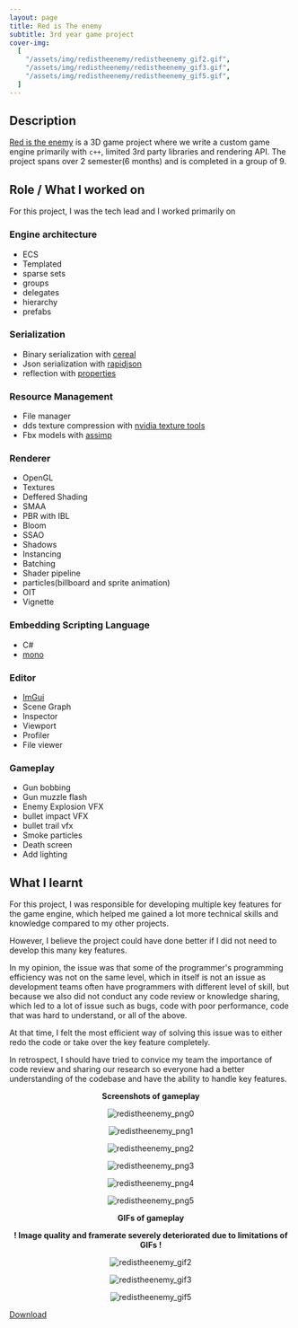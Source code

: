 ```yaml
---
layout: page
title: Red is The enemy
subtitle: 3rd year game project
cover-img:
  [
    "/assets/img/redistheenemy/redistheenemy_gif2.gif",
    "/assets/img/redistheenemy/redistheenemy_gif3.gif",
    "/assets/img/redistheenemy/redistheenemy_gif5.gif",
  ]
---
```


## Description

[Red is the enemy](https://games.digipen.edu/games/red-is-the-enemy) is a 3D game project where we write a custom game engine primarily with `c++`, limited 3rd party libraries and rendering API. The project spans over 2 semester(6 months) and is completed in a group of 9.

## Role / What I worked on
For this project, I was the tech lead and I worked primarily on
 
### Engine architecture
- ECS
- Templated
- sparse sets
- groups
- delegates 
- hierarchy
- prefabs
 
### Serialization
- Binary serialization with [cereal](https://github.com/USCiLab/cereal)
- Json serialization with [rapidjson](https://github.com/Tencent/rapidjson) 
- reflection with [properties](https://gitlab.com/LIONant/properties)
 
### Resource Management
- File manager
- dds texture compression with [nvidia texture tools](https://developer.nvidia.com/nvidia-texture-tools-exporter) 
- Fbx models with [assimp](https://github.com/assimp/assimp)
 
### Renderer
- OpenGL
- Textures
- Deffered Shading
- SMAA
- PBR with IBL
- Bloom
- SSAO
- Shadows
- Instancing
- Batching
- Shader pipeline
- particles(billboard and sprite animation)
- OIT 
- Vignette
 
### Embedding Scripting Language
- C#
- [mono](https://www.mono-project.com/)
 
### Editor
- [ImGui](https://github.com/ocornut/imgui)
- Scene Graph
- Inspector
- Viewport
- Profiler
- File viewer

### Gameplay
- Gun bobbing
- Gun muzzle flash
- Enemy Explosion VFX
- bullet impact VFX
- bullet trail vfx
- Smoke particles
- Death screen
- Add lighting

## What I learnt

For this project, I was responsible for developing multiple key features for the game engine, which helped me gained a lot more technical skills and knowledge compared to my other projects.

However, I believe the project could have done better if I did not need to develop this many key features.

In my opinion, the issue was that some of the programmer's programming efficiency was not on the same level, which in itself is not an issue as development teams often have programmers with different level of skill, but because we also did not conduct any code review or knowledge sharing, which led to a lot of issue such as bugs, code with poor performance, code that was hard to understand, or all of the above.

At that time, I felt the most efficient way of solving this issue was to either redo the code or take over the key feature completely.

In retrospect, I should have tried to convice my team the importance of code review and sharing our research so everyone had a better understanding of the codebase and have the ability to handle key features.

<p align = "center">
 <b>Screenshots of gameplay</b>
</p>
<p align = "center">
  <img src = "/assets/img/redistheenemy/redistheenemy_0.PNG" alt = "redistheenemy_png0" />
</p>
<p align = "center">
  <img src = "/assets/img/redistheenemy/redistheenemy_1.PNG" alt = "redistheenemy_png1" />
</p>
<p align = "center">
  <img src = "/assets/img/redistheenemy/redistheenemy_2.PNG" alt = "redistheenemy_png2" />
</p>
<p align = "center">
  <img src = "/assets/img/redistheenemy/redistheenemy_3.PNG" alt = "redistheenemy_png3" />
</p>
<p align = "center">
  <img src = "/assets/img/redistheenemy/redistheenemy_4.PNG" alt = "redistheenemy_png4" />
</p>
<p align = "center">
  <img src = "/assets/img/redistheenemy/redistheenemy_5.PNG" alt = "redistheenemy_png5" />
</p>

<p align = "center">
 <b>GIFs of gameplay</b>
</p>
<p align = "center">
 <b>! Image quality and framerate severely deteriorated due to limitations of GIFs !</b>
</p>
<p align = "center">
  <img src = "/assets/img/redistheenemy/redistheenemy_gif2.gif" alt = "redistheenemy_gif2" />
</p>
<p align = "center">
  <img src = "/assets/img/redistheenemy/redistheenemy_gif3.gif" alt = "redistheenemy_gif3" />
</p>
<p align = "center">
  <img src = "/assets/img/redistheenemy/redistheenemy_gif5.gif" alt = "redistheenemy_gif5" />
</p>

[Download](https://games.digipen.edu/games/red-is-the-enemy)
